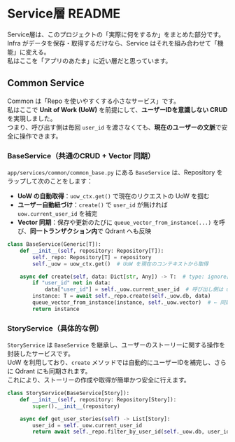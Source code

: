 # Service層 README

Service層は、このプロジェクトの「実際に何をするか」をまとめた部分です。  
Infra がデータを保存・取得するだけなら、Service はそれを組み合わせて「機能」に変える。  
私はここを「アプリのあたま」に近い層だと思っています。


## Common Service

Common は「Repo を使いやすくする小さなサービス」です。  
私はここで **Unit of Work (UoW)** を前提にして、**ユーザーIDを意識しない CRUD** を実現しました。  
つまり、呼び出す側は毎回 `user_id` を渡さなくても、**現在のユーザーの文脈**で安全に操作できます。

### BaseService（共通のCRUD + Vector 同期）

`app/services/common/common_base.py` にある `BaseService` は、Repository をラップして次のことをします：

- **UoW の自動取得**：`uow_ctx.get()` で現在のリクエストの UoW を掴む  
- **ユーザー自動紐づけ**：`create()` で `user_id` が無ければ `uow.current_user_id` を補完  
- **Vector 同期**：保存や更新のたびに `queue_vector_from_instance(...)` を呼び、**同一トランザクション内**で Qdrant へも反映

```python
class BaseService(Generic[T]):
    def __init__(self, repository: Repository[T]):
        self._repo: Repository[T] = repository
        self._uow = uow_ctx.get()  # UoW を現在のコンテキストから取得

    async def create(self, data: Dict[str, Any]) -> T:  # type: ignore[type-var]
        if "user_id" not in data:
            data["user_id"] = self._uow.current_user_id  # 呼び出し側は user_id を気にしない
        instance: T = await self._repo.create(self._uow.db, data)
        queue_vector_from_instance(instance, self._uow.vector)  # ← 同期して Vector も更新
        return instance
```

### StoryService（具体的な例）

`StoryService` は `BaseService` を継承し、ユーザーのストーリーに関する操作を封装したサービスです。  
UoW を利用しており、`create` メソッドでは自動的にユーザーIDを補完し、さらに Qdrant にも同期されます。  
これにより、ストーリーの作成や取得が簡単かつ安全に行えます。

```python
class StoryService(BaseService[Story]):
    def __init__(self, repository: Repository[Story]):
        super().__init__(repository)

    async def get_user_stories(self) -> List[Story]:
        user_id = self._uow.current_user_id
        return await self._repo.filter_by_user_id(self._uow.db, user_id)
```